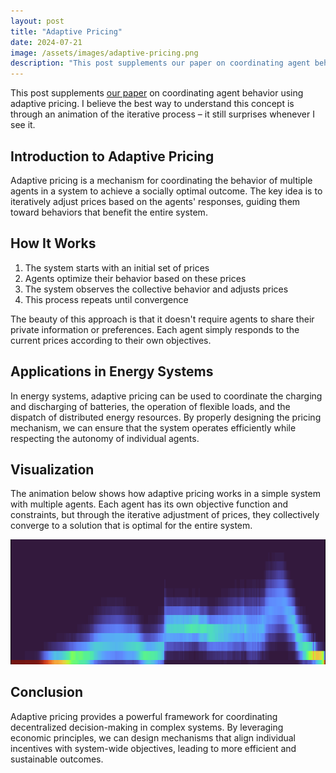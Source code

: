 ```yaml
---
layout: post
title: "Adaptive Pricing"
date: 2024-07-21
image: /assets/images/adaptive-pricing.png
description: "This post supplements our paper on coordinating agent behavior using adaptive pricing."
---
```


This post supplements [our paper](https://scholar.google.com/citations?view_op=view_citation&hl=en&user=fOWhQ3AAAAAJ&citation_for_view=fOWhQ3AAAAAJ:Tyk-4Ss8FVUC) on coordinating agent behavior using adaptive pricing. I believe the best way to understand this concept is through an animation of the iterative process – it still surprises whenever I see it.

## Introduction to Adaptive Pricing

Adaptive pricing is a mechanism for coordinating the behavior of multiple agents in a system to achieve a socially optimal outcome. The key idea is to iteratively adjust prices based on the agents' responses, guiding them toward behaviors that benefit the entire system.

## How It Works

1. The system starts with an initial set of prices
2. Agents optimize their behavior based on these prices
3. The system observes the collective behavior and adjusts prices
4. This process repeats until convergence

The beauty of this approach is that it doesn't require agents to share their private information or preferences. Each agent simply responds to the current prices according to their own objectives.

## Applications in Energy Systems

In energy systems, adaptive pricing can be used to coordinate the charging and discharging of batteries, the operation of flexible loads, and the dispatch of distributed energy resources. By properly designing the pricing mechanism, we can ensure that the system operates efficiently while respecting the autonomy of individual agents.

## Visualization

The animation below shows how adaptive pricing works in a simple system with multiple agents. Each agent has its own objective function and constraints, but through the iterative adjustment of prices, they collectively converge to a solution that is optimal for the entire system.

![Adaptive Pricing Animation](/assets/images/adaptive-pricing.png)

## Conclusion

Adaptive pricing provides a powerful framework for coordinating decentralized decision-making in complex systems. By leveraging economic principles, we can design mechanisms that align individual incentives with system-wide objectives, leading to more efficient and sustainable outcomes. 